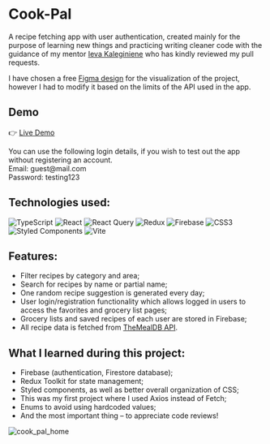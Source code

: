 # Cook-Pal

A recipe fetching app with user authentication, created mainly for the purpose of learning new things and practicing writing cleaner code with the guidance of my mentor [Ieva Kaleginiene](https://github.com/kaleginiene) who has kindly reviewed my pull requests.

I have chosen a free [Figma design](https://www.figma.com/community/file/1218104730269490175) for the visualization of the project, however I had to modify it based on the limits of the API used in the app.

## Demo
:point_right: [Live Demo](https://rimasem.github.io/cook-pal/)

You can use the following login details, if you wish to test out the app without registering an account.<br/>
Email: guest<span></span>@mail.com<br/>
Password: testing123

## Technologies used:
![TypeScript](https://img.shields.io/badge/typescript-%23007ACC.svg?style=for-the-badge&logo=typescript&logoColor=white)
![React](https://img.shields.io/badge/react-%2320232a.svg?style=for-the-badge&logo=react&logoColor=%2361DAFB)
![React Query](https://img.shields.io/badge/-React%20Query-FF4154?style=for-the-badge&logo=react%20query&logoColor=white)
![Redux](https://img.shields.io/badge/redux-%23593d88.svg?style=for-the-badge&logo=redux&logoColor=white)
![Firebase](https://img.shields.io/badge/firebase-%23039BE5.svg?style=for-the-badge&logo=firebase)
![CSS3](https://img.shields.io/badge/css3-%231572B6.svg?style=for-the-badge&logo=css3&logoColor=white)
![Styled Components](https://img.shields.io/badge/styled--components-DB7093?style=for-the-badge&logo=styled-components&logoColor=white)
![Vite](https://img.shields.io/badge/vite-%23646CFF.svg?style=for-the-badge&logo=vite&logoColor=white)

## Features:
- Filter recipes by category and area;
- Search for recipes by name or partial name;
- One random recipe suggestion is generated every day;
- User login/registration functionality which allows logged in users to access the favorites and grocery list pages;
- Grocery lists and saved recipes of each user are stored in Firebase;
- All recipe data is fetched from [TheMealDB API](https://www.themealdb.com/api.php).

## What I learned during this project:
- Firebase (authentication, Firestore database);
- Redux Toolkit for state management;
- Styled components, as well as better overall organization of CSS;
- This was my first project where I used Axios instead of Fetch;
- Enums to avoid using hardcoded values;
- And the most important thing – to appreciate code reviews!

![cook_pal_home](https://github.com/RimaSem/cook-pal/assets/98835134/1b7c4585-da2f-4735-8f11-8fdad5fe6393)


